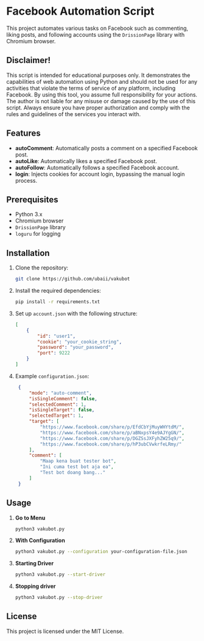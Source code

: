 # Facebook Automation Script

This project automates various tasks on Facebook such as commenting, liking posts, and following accounts using the `DrissionPage` library with Chromium browser.

## Disclaimer!
This script is intended for educational purposes only. It demonstrates the capabilities of web automation using Python and should not be used for any activities that violate the terms of service of any platform, including Facebook.
By using this tool, you assume full responsibility for your actions. The author is not liable for any misuse or damage caused by the use of this script. Always ensure you have proper authorization and comply with the rules and guidelines of the services you interact with.

## Features

- **autoComment**: Automatically posts a comment on a specified Facebook post.
- **autoLike**: Automatically likes a specified Facebook post.
- **autoFollow**: Automatically follows a specified Facebook account.
- **login**: Injects cookies for account login, bypassing the manual login process.

## Prerequisites

- Python 3.x
- Chromium browser
- `DrissionPage` library
- `loguru` for logging

## Installation

1. Clone the repository:
    ```bash
    git clone https://github.com/ubaii/vakubot
    ```

2. Install the required dependencies:
    ```bash
    pip install -r requirements.txt
    ```

3. Set up `account.json` with the following structure:
    ```json
    [
        {
            "id": "user1",
            "cookie": "your_cookie_string",
            "password": "your_password",
            "port": 9222
        }
    ]
    ```

4. Example `configuration.json`:
   ```json
    {
        "mode": "auto-comment",
        "isSingleComment": false,
        "selectedComment": 1,
        "isSingleTarget": false,
        "selectedTarget": 1,
        "target": [
            "https://www.facebook.com/share/p/EfdCbYjMuyWHYtdM/",
            "https://www.facebook.com/share/p/aBNxpsY4e9AJYgGN/",
            "https://www.facebook.com/share/p/DGZSsJXFyhZW25q9/",
            "https://www.facebook.com/share/p/hP3ubCVwkrfeLRmy/"
        ],
        "comment": [
            "Maap kena buat tester bot",
            "Ini cuma test bot aja ea",
            "Test bot doang bang..."
        ]
    }
   ```

## Usage

1. **Go to Menu**
    ```bash
    python3 vakubot.py
    ```

2. **With Configuration**
    ```bash
    python3 vakubot.py --configuration your-configuration-file.json
    ```

3. **Starting Driver**
    ```bash
    python3 vakubot.py --start-driver
    ```

4. **Stopping driver**
    ```bash
    python3 vakubot.py --stop-driver
    ```

## License

This project is licensed under the MIT License.
